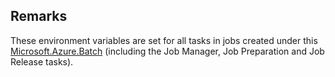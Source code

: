 ## Remarks  
 These environment variables are set for all tasks in jobs created under this [Microsoft.Azure.Batch](assetId:///N:Microsoft.Azure.Batch?qualifyHint=False&autoUpgrade=True) (including              the Job Manager, Job Preparation and Job Release tasks).